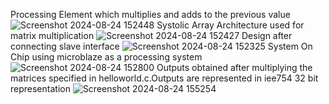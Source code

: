 Processing Element which multiplies and adds to the previous value
![Screenshot 2024-08-24 152448](https://github.com/user-attachments/assets/7682ffa3-7962-46f8-a5b6-023aa447b4fa)
Systolic Array Architecture used for matrix multiplication
![Screenshot 2024-08-24 152427](https://github.com/user-attachments/assets/998db576-5388-4163-b58e-7425b29d0da3)
Design after connecting slave interface
![Screenshot 2024-08-24 152325](https://github.com/user-attachments/assets/2576fa4d-cdb7-4424-bd8b-0f60d9b51975)
System On Chip using microblaze as a processing system
![Screenshot 2024-08-24 152800](https://github.com/user-attachments/assets/63d13102-b017-45ee-9543-7fe88a745ea9)
Outputs obtained after multiplying the matrices specified in helloworld.c.Outputs are represented in iee754 32 bit representation
![Screenshot 2024-08-24 155254](https://github.com/user-attachments/assets/ce247c48-ddb7-486c-abaf-6f0d4c4aad0b)
